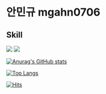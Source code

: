 # 안민규 mgahn0706

## Skill

<p>
  <img src="https://img.shields.io/badge/TypeScript-000000?style=flat-square&logo=TypeScript&logoColor=white"/>
  <img src="https://img.shields.io/badge/React-61DAFB?style=flat-square&logo=React&logoColor=black"/>
</p>
   

[![Anurag's GitHub stats](https://github-readme-stats.vercel.app/api?username=mgahn0706&theme=white)](https://github.com/mgahn0706/github-readme-stats)

[![Top Langs](https://github-readme-stats.vercel.app/api/top-langs/?username=mgahn0706&layout=compact&theme=white&langs_count=4)](https://github.com/mgahn0706/github-readme-stats)

[![Hits](https://hits.seeyoufarm.com/api/count/incr/badge.svg?url=https%3A%2F%2Fgithub.com%2Fmgahn0706&count_bg=%2379C83D&title_bg=%23555555&icon=&icon_color=%23E7E7E7&title=hits&edge_flat=false)](https://hits.seeyoufarm.com)
